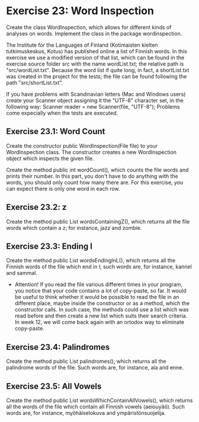 # Exercise 23: Word Inspection

Create the class WordInspection, which allows for different kinds of analyses on words. Implement the class in the package wordinspection.

The Institute for the Languages of Finland (Kotimaisten kielten tutkimuskeskus, Kotus) has published online a list of Finnish words. In this exercise we use a modified version of that list, which can be found in the exercise source folder src with the name wordList.txt; the relative path is "src/wordList.txt". Because the word list if quite long, in fact, a shortList.txt was created in the project for the tests; the file can be found following the path "src/shortList.txt".

If you have problems with Scandinavian letters (Mac and Windows users) create your Scanner object assigning it the "UTF-8" character set, in the following way: Scanner reader = new Scanner(file, "UTF-8"); Problems come expecially when the tests are executed.

## Exercise 23.1: Word Count
Create the constructor public WordInspection(File file) to your WordInspection class. The constructor creates a new WordInspection object which inspects the given file.

Create the method public int wordCount(), which counts the file words and prints their number. In this part, you don't have to do anything with the words, you should only count how many there are. For this exercise, you can expect there is only one word in each row.

## Exercise 23.2: z
Create the method public List<String> wordsContainingZ(), which returns all the file words which contain a z; for instance, jazz and zombie.

## Exercise 23.3: Ending l
Create the method public List<String> wordsEndingInL(), which returns all the Finnish words of the file which end in l; such words are, for instance, kannel and sammal.

- Attention! If you read the file various different times in your program, you notice that your code contains a lot of copy-paste, so far. It would be useful to think whether it would be possible to read the file in an different place, maybe inside the constructor or as a method, which the constructor calls. In such case, the methods could use a list which was read before and then create a new list which suits their search criteria. In week 12, we will come back again with an ortodox way to eliminate copy-paste.

## Exercise 23.4: Palindromes
Create the method public List<String> palindromes(), which returns all the palindrome words of the file. Such words are, for instance, ala and enne.

## Exercise 23.5: All Vowels
Create the method public List<String> wordsWhichContainAllVowels(), which returns all the words of the file which contain all Finnish vowels (aeiouyäö). Such words are, for instance, myöhäiselokuva and ympäristönsuojelija.

